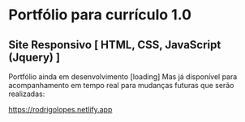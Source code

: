 # Portfólio para currículo 1.0

## Site Responsivo [ HTML, CSS, JavaScript (Jquery) ]


Portfólio ainda em desenvolvimento [loading]
Mas já disponível para acompanhamento em tempo real para mudanças futuras que serão realizadas:

https://rodrigolopes.netlify.app